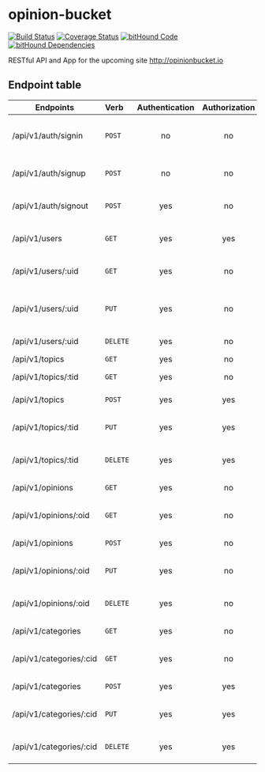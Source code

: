 # opinion-bucket

[![Build Status](https://travis-ci.org/bolorundurowb/opinion-bucket.svg?branch=feature%2F%239%2Ftravis-ci)](https://travis-ci.org/bolorundurowb/opinion-bucket) [![Coverage Status](https://coveralls.io/repos/github/bolorundurowb/opinion-bucket/badge.svg?branch=master)](https://coveralls.io/github/bolorundurowb/opinion-bucket?branch=master) [![bitHound Code](https://www.bithound.io/github/bolorundurowb/opinion-bucket/badges/code.svg)](https://www.bithound.io/github/bolorundurowb/opinion-bucket) [![bitHound Dependencies](https://www.bithound.io/github/bolorundurowb/opinion-bucket/badges/dependencies.svg)](https://www.bithound.io/github/bolorundurowb/opinion-bucket/master/dependencies/npm)

RESTful API and App for the upcoming site http://opinionbucket.io


## Endpoint table

|Endpoints                    |Verb      | Authentication | Authorization | Description |
|---|:---|:---:|:---:|:---|
| /api/v1/auth/signin                | `POST`   | no    | no    | Get authenticated from this route        |
| /api/v1/auth/signup                | `POST`   | no    | no    | Create a new user via this route        |
| /api/v1/auth/signout               | `POST`   | yes   | no    | Log a user out of the service        |
| /api/v1/users                      | `GET`    | yes   | yes   | Get a list of all users on the platform        |
| /api/v1/users/:uid                 | `GET`    | yes   | no    | Get a particular user        |
| /api/v1/users/:uid                 | `PUT`    | yes   | no    | Updates a particular users' information        |
| /api/v1/users/:uid                 | `DELETE` | yes   | no    | Remove a user        |
| /api/v1/topics              | `GET`    | yes    | no     | Get all topics        |
| /api/v1/topics/:tid         | `GET`    | yes    | no     | Get a specific topic        |
| /api/v1/topics              | `POST`   | yes    | yes    | Create a new topic        |
| /api/v1/topics/:tid         | `PUT`    | yes    | yes    | Update a specified topic        |
| /api/v1/topics/:tid         | `DELETE` | yes    | yes    | Remove a specified topic        |
| /api/v1/opinions              | `GET`    | yes    | no     | Get all opinions        |
| /api/v1/opinions/:oid         | `GET`    | yes    | no     | Get a specific opinion        |
| /api/v1/opinions              | `POST`   | yes    | no    | Create a new opinion        |
| /api/v1/opinions/:oid         | `PUT`    | yes    | no    | Update a specified opinion        |
| /api/v1/opinions/:oid         | `DELETE` | yes    | no    | Remove a specified opinion        |
| /api/v1/categories             | `GET`    | yes    | no    | Get all categories        |
| /api/v1/categories/:cid        | `GET`    | yes    | no     | Get a specific category        |
| /api/v1/categories             | `POST`   | yes    | yes    | Create a new category        |
| /api/v1/categories/:cid        | `PUT`    | yes    | yes    | Update a specified category        |
| /api/v1/categories/:cid        | `DELETE` | yes    | yes    | Remove a  specified category        |
